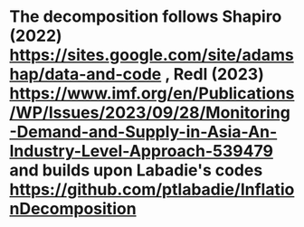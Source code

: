 # The decomposition follows Shapiro (2022) https://sites.google.com/site/adamshap/data-and-code , Redl (2023) https://www.imf.org/en/Publications/WP/Issues/2023/09/28/Monitoring-Demand-and-Supply-in-Asia-An-Industry-Level-Approach-539479 and builds upon Labadie's codes https://github.com/ptlabadie/InflationDecomposition
